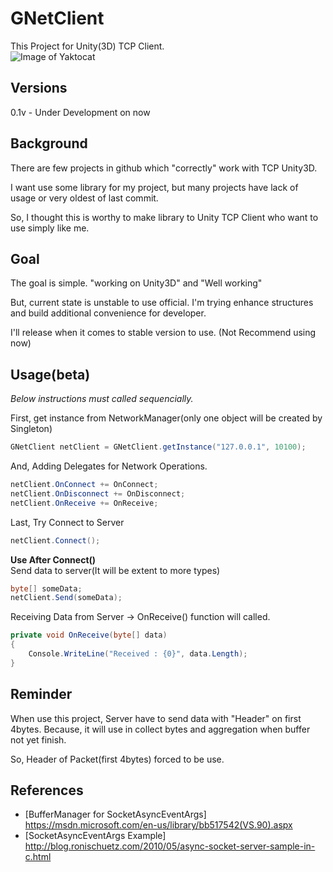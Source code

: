 # GNetClient
This Project for Unity(3D) TCP Client.<br/>
![Image of Yaktocat](https://secure.travis-ci.org/Gompangs/GNetClient.png)

## Versions
0.1v - Under Development on now

## Background
There are few projects in github which "correctly" work with TCP Unity3D.

I want use some library for my project, but many projects have lack of usage or very oldest of last commit.

So, I thought this is worthy to make library to Unity TCP Client who want to use simply like me.
## Goal
The goal is simple. "working on Unity3D" and "Well working"

But, current state is unstable to use official.
I'm trying enhance structures and build additional convenience for developer.

I'll release when it comes to stable version to use.
(Not Recommend using now)

## Usage(beta)
*Below instructions must called sequencially.*

First, get instance from NetworkManager(only one object will be created by Singleton)
```csharp
GNetClient netClient = GNetClient.getInstance("127.0.0.1", 10100);
```

And, Adding Delegates for Network Operations.
```csharp
netClient.OnConnect += OnConnect;
netClient.OnDisconnect += OnDisconnect;
netClient.OnReceive += OnReceive;
```
Last, Try Connect to Server
```csharp
netClient.Connect();
```

**Use After Connect()**<br/>
Send data to server(It will be extent to more types)
```csharp
byte[] someData;
netClient.Send(someData);
```

Receiving Data from Server -> OnReceive() function will called.
```csharp
private void OnReceive(byte[] data)
{
    Console.WriteLine("Received : {0}", data.Length);
}
```

## Reminder
When use this project, Server have to send data with "Header" on first 4bytes.
Because, it will use in collect bytes and aggregation when buffer not yet finish.

So, Header of Packet(first 4bytes) forced to be use.

## References
* [BufferManager for SocketAsyncEventArgs] https://msdn.microsoft.com/en-us/library/bb517542(VS.90).aspx
* [SocketAsyncEventArgs Example] http://blog.ronischuetz.com/2010/05/async-socket-server-sample-in-c.html
